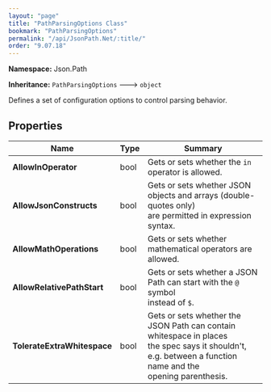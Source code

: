 ```yaml
---
layout: "page"
title: "PathParsingOptions Class"
bookmark: "PathParsingOptions"
permalink: "/api/JsonPath.Net/:title/"
order: "9.07.18"
---
```

**Namespace:** Json.Path

**Inheritance:**
`PathParsingOptions`
 🡒 
`object`

Defines a set of configuration options to control parsing behavior.

## Properties

| Name | Type | Summary |
|---|---|---|
| **AllowInOperator** | bool | Gets or sets whether the `in` operator is allowed. |
| **AllowJsonConstructs** | bool | Gets or sets whether JSON objects and arrays (double-quotes only)<br>are permitted in expression syntax. |
| **AllowMathOperations** | bool | Gets or sets whether mathematical operators are allowed. |
| **AllowRelativePathStart** | bool | Gets or sets whether a JSON Path can start with the `@` symbol<br>instead of `$`. |
| **TolerateExtraWhitespace** | bool | Gets or sets whether the JSON Path can contain whitespace in places<br>the spec says it shouldn't, e.g. between a function name and the<br>opening parenthesis. |


